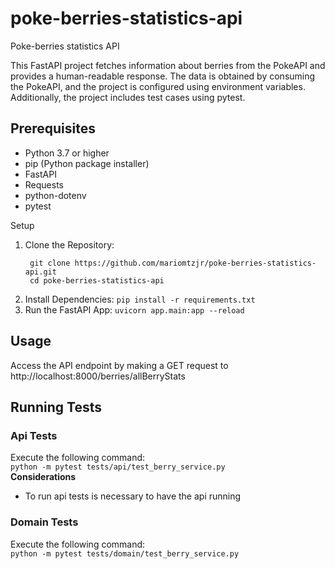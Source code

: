 # poke-berries-statistics-api
Poke-berries statistics API  

This FastAPI project fetches information about berries from the PokeAPI and provides a human-readable response. The data is obtained by consuming the PokeAPI, and the project is configured using environment variables. Additionally, the project includes test cases using pytest.

## Prerequisites
- Python 3.7 or higher
- pip (Python package installer)
- FastAPI
- Requests
- python-dotenv
- pytest

Setup
1. Clone the Repository:  
   ```
    git clone https://github.com/mariomtzjr/poke-berries-statistics-api.git
    cd poke-berries-statistics-api
   ```
2. Install Dependencies:
   ```pip install -r requirements.txt```
3. Run the FastAPI App:
   ```uvicorn app.main:app --reload```

## Usage
Access the API endpoint by making a GET request to http://localhost:8000/berries/allBerryStats

## Running Tests

### Api Tests
Execute the following command:  
```python -m pytest tests/api/test_berry_service.py```  
**Considerations**
- To run api tests is necessary to have the api running

### Domain Tests
Execute the following command:  
```python -m pytest tests/domain/test_berry_service.py```